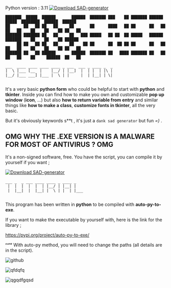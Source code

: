 Python version : 3.11 [![Download SAD-generator](https://img.shields.io/sourceforge/dt/sad-generator.svg)](https://sourceforge.net/projects/sad-generator/files/latest/download)
```
███████  █████  ██████       ██████  ███████ ███    ██ ███████ ██████   █████  ████████  ██████  ██████  
██      ██   ██ ██   ██     ██       ██      ████   ██ ██      ██   ██ ██   ██    ██    ██    ██ ██   ██ 
███████ ███████ ██   ██     ██   ███ █████   ██ ██  ██ █████   ██████  ███████    ██    ██    ██ ██████  
     ██ ██   ██ ██   ██     ██    ██ ██      ██  ██ ██ ██      ██   ██ ██   ██    ██    ██    ██ ██   ██ 
███████ ██   ██ ██████       ██████  ███████ ██   ████ ███████ ██   ██ ██   ██    ██     ██████  ██   ██ 
```
```
___  ____ ____ ____ ____ _ ___  ___ _ ____ _  _ 
|  \ |___ [__  |    |__/ | |__]  |  | |  | |\ | 
|__/ |___ ___] |___ |  \ | |     |  | |__| | \| 
                                                
```

It's a very basic **python form** who could be helpful to start with **python** and
**tkinter**. 
Inside you can find how to make you own and customizable **pop up window** (**icon**, ...)
but also **how to return variable from entry** and similar things like
**how to make a class**, **customize fonts in tkinter**, all the very basic.

But it's obviously keywords s**t , it's just a `dank sad generator` but fun *=)* .

## OMG WHY THE .EXE VERSION IS A MALWARE FOR MOST OF ANTIVIRUS ? OMG

It's a non-signed software, free. You have the script, you can compile it
by yourself if you want ;

[![Download SAD-generator](https://a.fsdn.com/con/app/sf-download-button)](https://sourceforge.net/projects/sad-generator/files/latest/download)

```
___ _  _ ___ ____ ____ _ ____ _    
 |  |  |  |  |  | |__/ | |__| |    
 |  |__|  |  |__| |  \ | |  | |___ 
                                   
```

This program has been written in **python** to be compiled with **auto-py-to-exe**.

If you want to make the executable by yourself with, here is the link for the library ;

https://pypi.org/project/auto-py-to-exe/

ⁿᵒᵗᵉ With auto-py method, you will need to change the paths (all details are in the script).


![github](https://user-images.githubusercontent.com/92639080/198071947-601d9cdf-8f51-49e5-95bb-407792afa682.jpg)

![qfdqfq](https://user-images.githubusercontent.com/92639080/198072668-c994c2ac-2c46-4535-96b8-405636730c62.jpg)

![qgqdfgqsd](https://user-images.githubusercontent.com/92639080/198072685-6c5f35c7-92a2-49ad-bad5-174abbbfd891.jpg)
